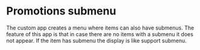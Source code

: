 # Promotions submenu

The custom app creates a menu where items can also have submenus.
The feature of this app is that in case there are no items with a submenu it does not appear.
If the item has submenu the display is like support submenu.
